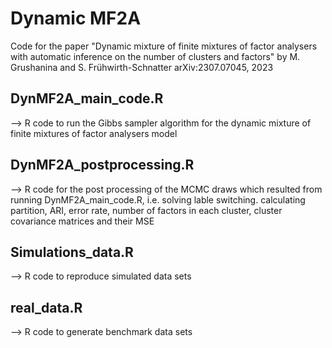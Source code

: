 # Dynamic MF2A
Code for the paper "Dynamic mixture of finite mixtures of factor analysers with automatic inference on the number of clusters and factors" by M. Grushanina and S. Frühwirth-Schnatter arXiv:2307.07045, 2023

## DynMF2A_main_code.R
--> R code to run the Gibbs sampler algorithm for the dynamic mixture of finite mixtures of factor analysers model

## DynMF2A_postprocessing.R
--> R code for the post processing of the MCMC draws which resulted from running DynMF2A_main_code.R, i.e. solving lable switching. calculating partition, ARI, error rate, number of factors in each cluster, cluster covariance matrices and their MSE

## Simulations_data.R
--> R code to reproduce simulated data sets

## real_data.R
--> R code to generate benchmark data sets

